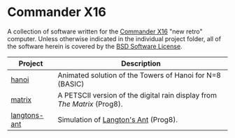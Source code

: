 # Commander X16
A collection of software written for the [Commander X16](https://commanderx16.com) "new retro" computer.
Unless otherwise indicated in the individual project folder, all of the software herein is covered by the
[BSD Software License](LICENSE).

|Project |Description|
|--------|-----------|
| [hanoi](hanoi/README.md) | Animated solution of the Towers of Hanoi for N=8 (BASIC)
| [matrix](matrix/README.md) | A PETSCII version of the digital rain display from _The Matrix_ (Prog8).
| [langtons-ant](langtons-ant/README.md) | Simulation of [Langton's Ant](https://en.wikipedia.org/wiki/Langton's_Ant) (Prog8).
